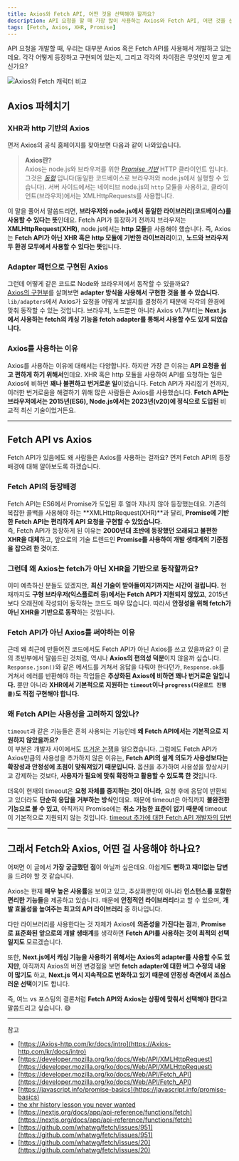 ```yaml
---
title: Axios와 Fetch API, 어떤 것을 선택해야 할까요?
description: API 요청을 할 때 가장 많이 사용하는 Axios와 Fetch API, 어떤 것을 선택해야 할까요? 어떻게 등장하고 구현되어 있는지, 그리고 각각의 차이점에 대해 소개합니다.
tags: [Fetch, Axios, XHR, Promise]
---
```


API 요청을 개발할 때, 우리는 대부분 Axios 혹은 Fetch API를 사용해서 개발하고 있는데요. 각각 어떻게 등장하고 구현되어 있는지, 그리고 각각의 차이점은 무엇인지 알고 계신가요?

![Axios와 Fetch 캐릭터 비교](/images/axiosfetch.png)

## **Axios 파헤치기**

### **XHR과 http 기반의 Axios**

먼저 Axios의 공식 홈페이지를 찾아보면 다음과 같이 나와있습니다.

> **Axios란?**  
> Axios는 node.js와 브라우저를 위한 *[Promise 기반](https://javascript.info/promise-basics)* HTTP 클라이언트 입니다. 그것은 *[동형](https://www.lullabot.com/articles/what-is-an-isomorphic-application)* 입니다(동일한 코드베이스로 브라우저와 node.js에서 실행할 수 있습니다). 서버 사이드에서는 네이티브 node.js의 `http` 모듈을 사용하고, 클라이언트(브라우저)에서는 XMLHttpRequests를 사용합니다.

이 말을 풀어서 말씀드리면, **브라우저와 node.js에서 동일한 라이브러리(코드베이스)를 사용할 수 있다는 뜻**인데요. Fetch API가 등장하기 전까지 브라우저는 **XMLHttpRequest(XHR)**, node.js에서는 **http 모듈**을 사용해야 했습니다. 즉, Axios는 **Fetch API가 아닌 XHR 혹은 http 모듈에 기반한 라이브러리**이고, **노드와 브라우저 두 환경 모두에서 사용할 수 있다는 뜻**입니다.

### **Adapter 패턴으로 구현된 Axios**

그런데 어떻게 같은 코드로 Node와 브라우저에서 동작할 수 있을까요?  
[Axios의 구현부](https://github.com/Axios/Axios/tree/v1.x/lib/adapters)를 살펴보면 **adapter 방식을 사용해서 구현한 것을 볼 수 있습니다.** `lib/adapters`에서 Axios가 요청을 어떻게 보낼지를 결정하기 때문에 각각의 환경에 맞춰 동작할 수 있는 것입니다. 브라우저, 노드뿐만 아니라 Axios v1.7부터는 **Next.js에서 사용하는 fetch의 캐싱 기능을 fetch adapter를 통해서 사용할 수도 있게 되었습니다.**

### **Axios를 사용하는 이유**

Axios를 사용하는 이유에 대해서는 다양합니다. 하지만 가장 큰 이유는 **API 요청을 쉽고 편하게 하기 위해서**인데요. XHR 혹은 http 모듈을 사용하여 API를 요청하는 일은 Axios에 비하면 **꽤나 불편하고 번거로운 일**이었습니다. Fetch API가 자리잡기 전까지, 이러한 번거로움을 해결하기 위해 많은 사람들은 Axios를 사용했습니다. **Fetch API는 브라우저에서는 2015년(ES6), Node.js에서는 2023년(v20)에 정식으로 도입된** 비교적 최신 기술이었거든요.

---

## **Fetch API vs Axios**

Fetch API가 있음에도 왜 사람들은 Axios를 사용하는 걸까요? 먼저 Fetch API의 등장배경에 대해 알아보도록 하겠습니다.

### **Fetch API의 등장배경**

Fetch API는 ES6에서 Promise가 도입된 후 얼마 지나지 않아 등장했는데요. 기존의 복잡한 콜백을 사용해야 하는 **XMLHttpRequest(XHR)**과 달리, **Promise에 기반한 Fetch API는 편리하게 API 요청을 구현할 수 있었습니다.**  
즉, Fetch API가 등장하게 된 이유는 **2000년대 초반에 등장했던 오래되고 불편한 XHR을 대체**하고, 앞으로의 기술 트렌드인 **Promise를 사용하여 개발 생태계의 기준점을 잡으려 한 것**이죠.

### **그런데 왜 Axios는 fetch가 아닌 XHR을 기반으로 동작할까요?**

이미 예측하신 분들도 있겠지만, **최신 기술이 받아들여지기까지는 시간이 걸립니다.** 현재까지도 **구형 브라우저(익스플로러 등)에서는 Fetch API가 지원되지 않았고**, 2015년보다 오래전에 작성되어 동작하는 코드도 매우 많습니다. 따라서 **안정성을 위해 fetch가 아닌 XHR을 기반으로 동작**하는 것입니다.

### **Fetch API가 아닌 Axios를 써야하는 이유**

근데 왜 최근에 만들어진 코드에서도 Fetch API가 아닌 Axios를 쓰고 있을까요? 이 글의 초반부에서 말씀드린 것처럼, 역시나 **Axios의 편의성 덕분**이지 않을까 싶습니다. `Response.json()`와 같은 메서드를 거쳐서 응답을 다뤄야 한다던가, `Response.ok`를 거쳐서 에러를 반환해야 하는 작업들은 **추상화된 Axios에 비하면 꽤나 번거로운 일입니다.** 뿐만 아니라 **XHR에서 기본적으로 지원하는 `timeout`이나 `progress(다운로드 진행률)`도 직접 구현해야 합니다.**

### **왜 Fetch API는 사용성을 고려하지 않았나?**

`timeout`과 같은 기능들은 흔히 사용되는 기능인데 **왜 Fetch API에서는 기본적으로 지원하지 않았을까요?**  
이 부분은 개발자 사이에서도 [뜨거운 논쟁](https://github.com/whatwg/fetch/issues/951)을 일으켰습니다. 그럼에도 Fetch API가 Axios만큼의 사용성을 추가하지 않은 이유는, **Fetch API의 설계 의도가 사용성보다는 확장성과 안정성에 초점이 맞춰져있기 때문입니다.** 옵션을 추가하여 사용성을 향상시키고 강제하는 것보다, **사용자가 필요에 맞춰 확장하고 활용할 수 있도록 한 것**입니다.

더욱이 현재의 timeout은 **요청 자체를 중지하는 것이 아니라**, 요청 후에 응답이 반환되고 있더라도 **단순히 응답을 거부하는 방식**인데요. 때문에 timeout은 아직까지 **불완전한 기능으로 볼 수 있고**, 아직까지 Promise에는 **취소 가능한 표준이 없기 때문에** timeout이 기본적으로 지원되지 않는 것입니다.
[timeout 추가에 대한 Fetch API 개발자의 답변](https://github.com/whatwg/fetch/issues/20)

---

## **그래서 Fetch와 Axios, 어떤 걸 사용해야 하나요?**

어쩌면 이 글에서 **가장 궁금했던 점**이 아닐까 싶은데요. 아쉽게도 **뻔하고 재미없는 답변**을 드려야 할 것 같습니다.

Axios는 현재 **매우 높은 사용률**을 보이고 있고, 추상화뿐만이 아니라 **인스턴스를 포함한 편리한 기능들**을 제공하고 있습니다. 때문에 **안정적인 라이브러리**라고 할 수 있으며, **개발 효율성을 높여주는 최고의 API 라이브러리** 중 하나입니다.

다만 라이브러리를 사용한다는 것 자체가 Axios에 **의존성을 가진다는 점**과, **Promise로 표준화된 앞으로의 개발 생태계**를 생각하면 **Fetch API를 사용하는 것이 최적의 선택일지도** 모르겠습니다.

또한, **Next.js에서 캐싱 기능을 사용하기 위해서는 Axios의 adapter를 사용할 수도 있지만**, 아직까지 Axios의 버전 변경점을 보면 **fetch adapter에 대한 버그 수정의 내용이 많기도** 하고, **Next.js 역시 지속적으로 변화하고 있기 때문에 안정성 측면에서 조심스러운 선택**이기도 합니다.

즉, 여느 vs 포스팅의 결론처럼 **Fetch API와 Axios는 상황에 맞춰서 선택해야 한다고** 말씀드리고 싶습니다. 😅

---

참고

- [https://Axios-http.com/kr/docs/intro](https://Axios-http.com/kr/docs/intro)
- [https://developer.mozilla.org/ko/docs/Web/API/XMLHttpRequest](https://developer.mozilla.org/ko/docs/Web/API/XMLHttpRequest)
- [https://developer.mozilla.org/ko/docs/Web/API/Fetch_API](https://developer.mozilla.org/ko/docs/Web/API/Fetch_API)
- [https://javascript.info/promise-basics](https://javascript.info/promise-basics)
- [the xhr history lesson you never wanted](https://medium.com/hackernoon/the-xhr-history-lesson-you-never-wanted-2c892678f78d)
- [https://nextjs.org/docs/app/api-reference/functions/fetch](https://nextjs.org/docs/app/api-reference/functions/fetch)
- [https://github.com/whatwg/fetch/issues/951](https://github.com/whatwg/fetch/issues/951)
- [https://github.com/whatwg/fetch/issues/20](https://github.com/whatwg/fetch/issues/20)

